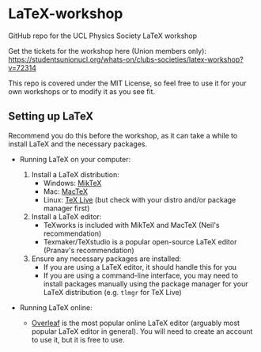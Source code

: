 # LaTeX-workshop

GitHub repo for the UCL Physics Society LaTeX workshop

Get the tickets for the workshop here (Union members only): https://studentsunionucl.org/whats-on/clubs-societies/latex-workshop?v=72314

This repo is covered under the MIT License, so feel free to use it for your own workshops or to modify it as you see fit.

## Setting up LaTeX

Recommend you do this before the workshop, as it can take a while to install LaTeX and the necessary packages.

- Running LaTeX on your computer:

  1. Install a LaTeX distribution:
     - Windows: [MikTeX](https://miktex.org/)
     - Mac: [MacTeX](http://www.tug.org/mactex/)
     - Linux: [TeX Live](https://www.tug.org/texlive/) (but check with your distro and/or package manager first)
  2. Install a LaTeX editor:
     - TeXworks is included with MikTeX and MacTeX (Neil's recommendation)
     - Texmaker/TeXstudio is a popular open-source LaTeX editor (Pranav's recommendation)
  3. Ensure any necessary packages are installed:
     - If you are using a LaTeX editor, it should handle this for you
     - If you are using a command-line interface, you may need to install packages manually using the package manager for your LaTeX distribution (e.g. `tlmgr` for TeX Live)

- Running LaTeX online:
  - [Overleaf](https://www.overleaf.com/) is the most popular online LaTeX editor (arguably most popular LaTeX editor in general). You will need to create an account to use it, but it is free to use.
